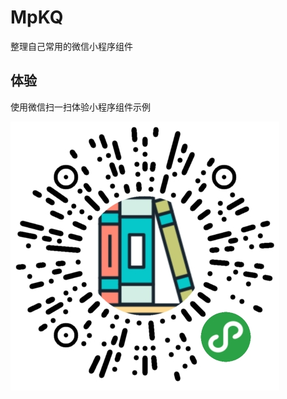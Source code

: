 # MpKQ
整理自己常用的微信小程序组件
## 体验
使用微信扫一扫体验小程序组件示例 

![微信小程序](https://raw.githubusercontent.com/poemflower/MpKQ/master/mp_kq/assets/images/wx_code.png)
